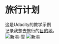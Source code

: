 # 旅行计划

这是Udacity的教学示例<br>
记录我想去旅行的[目的地](https://enjoyniigata.com/cn/)。<br>
![新潟-雪](https://timgsa.baidu.com/timg?image&quality=80&size=b9999_10000&sec=1586437013594&di=64039484e45cfecca8c395477ee9cea9&imgtype=0&src=http%3A%2F%2Fd16ylwix1gveru.cloudfront.net%2Fupload%2FturImageStock%2F37650%2FCC1BLHMUIUPV.jpg)
![新潟](http://47.92.116.168:8080/otherimg/xinxi.jpg)



